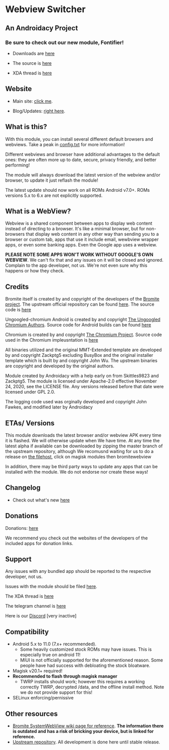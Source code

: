 # Webview Switcher
## An Androidacy Project

### **Be sure to check out our new module, Fontifier!**

- Downloads are [here](https://dl.androidacy.com/?eeFolder=Magisk-Modules&eeListID=1)

- The source is [here](https://github.com/androidacy/fontifier)

- XDA thread is [here](https://forum.xda-developers.com/t/magisk-module-fontrevival-for-emojis-and-fonts.4194631/)

## Website

- Main site: [click me](https://www.androidacy.com/).

- Blog/Updates: [right here](https://www.androidacy.com/blog/).

## What is this?

With this module, you can install several different default browsers and webviews. Take a peak in [config.txt](https://github.com/androidacy/WebviewSwitcher/blob/master/config.txt) for more information!

Different webviews and browser have additional advantages to the default ones: they are often more up to date, secure, privacy friendly, and better performing!

The module will always download the latest version of the webview and/or browser, to update it just reflash the module!

The latest update should now work on all ROMs Android v7.0+. ROMs versions 5.x to 6.x are not explicitly supported.

## What is a WebView?

Webview is a shared component between apps to display web content instead of directing to a browser. It's like a minimal browser, but for non-browsers that display web content in any other way than sending you to a browser or custom tab, apps that use it include email, wewbview wrapper apps, or even some banking apps. Even the Google app uses a webview.

**PLEASE NOTE SOME APPS WON'T WORK WITHOUT GOOGLE'S OWN WEBVIEW**. We can't fix that and any issues on it will be closed and ignored. Complain to the app developer, not us. We're not even sure why this happens or how they check.

## Credits

Bromite itself is created by and copyright of the developers of the [Bromite project](https://github.com/bromite/bromite). The upstream official repository can be found [here](https://github.com/bromite/bromitewebview). The source code is [here](https://github.com/bromite/bromite)

Ungoogled-chromium Android is created by and copyright [The Ungoogled Chromium Authors](https://ungoogled-software.github.io/). Source code for Android builds can be found [here](https://git.droidware.info/wchen342/ungoogled-chromium-android)

Chromium is created by and copyright [The Chromium Project](http://www.chromium.org/). Source code used in the Chromium impleusntation is [here](https://github.com/bromite/chromium)

All binaries utilized and the original MMT-Extended template are developed by and copyright Zackptg5 excluding BusyBox and the original installer template which is built by and copyright John Wu. The upstream binaries are copyright and developed by the original authors.

Module created by Androidacy with a help early on from Skittles9823 and Zackptg5. The module is licensed under Apache-2.0 effective November 24, 2020, see the LICENSE file. Any versions released before that date were licensed under GPL 2.0.

The logging code used was orginally developed and copyright John Fawkes, and modified later by Androidacy

## ETAs/ Versions

This module downloads the latest browser and/or webview APK every time it is flashed. We will otherwise update when We have time. 
At any time the latest alpha if available can be downloaded by zipping the master branch of the upstream repository, although We recomusnd waiting for us to do a release on [the filehost](https://dl.androidacy.com}), click on magisk modules then bromitewebview

In addition, there may be third party ways to update any apps that can be installed with the module. We do not endorse nor create these ways!

## Changelog

- Check out what's new [here](https://github.com/Magisk-Modules-Repo/bromitewebview/blob/master/CHANGELOG.md)

## Donations

Donations: [here](https://www.androidacy.com/donate/)

We recommend you check out the websites of the developers of the included apps for donation links.

## Support

Any issues with any bundled app should be reported to the respective developer, not us.

Issues with the module should be filed [here](https://github.com/Magisk-Modules-Repo/bromitewebview/issues/).

The XDA thread is [here](https://forum.xda-developers.com/android/software/bromite-magisk-module-t3936964)

The telegram channel is [here](https://t.me/androidacy_announce)

Here is our [Discord](https://discord.gg/gTnDxQ6) [very inactive]


## Compatibility

- Android 5.x to 11.0 (7.x+ recommended). 
  - Some heavily customized stock ROMs may have issues. This is especially true on android 11!
  - MIUI is not officially supported for the aforementioned reason. Some people have had success with debloating the stock bloatware.
- Magisk v20.1+ required!
- **Recommended to flash through magisk manager**
	- TWRP installs should work; however this requires a working correctly TWRP, decrypted /data, and the offline install method. Note we do not provide support for this!
- SELinux enforcing/pernissive

## Other resources

* [Bromite SystemWebView wiki page for reference](https://github.com/bromite/bromite/wiki/Installing-SystemWebView). **The information there is outdated and has a risk of bricking your device, but is linked for reference.**
* [Upstream repository](https://github.com/androidacy/WebviewSwitcher). All development is done here until stable release.
